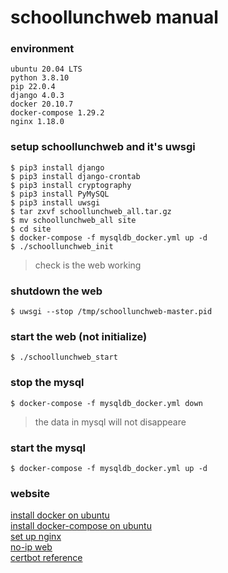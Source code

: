 # schoollunchweb manual

### environment
`ubuntu 20.04 LTS`<br>
`python 3.8.10`<br>
`pip 22.0.4`<br>
`django 4.0.3`<br>
`docker 20.10.7`<br>
`docker-compose 1.29.2`<br>
`nginx 1.18.0`<br>

### setup schoollunchweb and it's uwsgi
`$ pip3 install django`<br>
`$ pip3 install django-crontab`<br>
`$ pip3 install cryptography`<br>
`$ pip3 install PyMySQL`<br>
`$ pip3 install uwsgi`<br>
`$ tar zxvf schoollunchweb_all.tar.gz`<br>
`$ mv schoollunchweb_all site`<br>
`$ cd site`<br>
`$ docker-compose -f mysqldb_docker.yml up -d`<br>
`$ ./schoollunchweb_init`<br>
> check is the web working

### shutdown the web
`$ uwsgi --stop /tmp/schoollunchweb-master.pid`<br>

### start the web (not initialize)
`$ ./schoollunchweb_start`

### stop the mysql
`$ docker-compose -f mysqldb_docker.yml down`<br>
> the data in mysql will not disappeare

### start the mysql
`$ docker-compose -f mysqldb_docker.yml up -d`<br>

### website
[install docker on ubuntu](https://docs.docker.com/engine/install/ubuntu/)<br>
[install docker-compose on ubuntu](https://docs.docker.com/compose/install/)<br>
[set up nginx](https://orcahmlee.github.io/devops/nginx-uwsgi-django-root/)<br>
[no-ip web](https://www.noip.com/)<br>
[certbot reference](https://certbot.eff.org/instructions?ws=nginx&os=ubuntufocal)<br>
